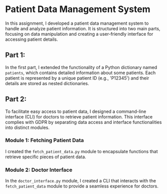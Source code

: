# Patient Data Management System

In this assignment, I developed a patient data management system to handle and analyze patient information. It is structured into two main parts, focusing on data manipulation and creating a user-friendly interface for accessing patient details.


## Part 1:

In the first part, I extended the functionality of a Python dictionary named `patients`, which contains detailed information about some patients. Each patient is represented by a unique patient ID (e.g., 'P12345') and their details are stored as nested dictionaries.


## Part 2:

To facilitate easy access to patient data, I designed a command-line interface (CLI) for doctors to retrieve patient information. This interface complies with GDPR by separating data access and interface functionalities into distinct modules.

### Module 1: Fetching Patient Data

I created the `fetch_patient_data.py` module to encapsulate functions that retrieve specific pieces of patient data. 

### Module 2: Doctor Interface

In the `doctor_interface.py` module, I created a CLI that interacts with the `fetch_patient_data` module to provide a seamless experience for doctors.
